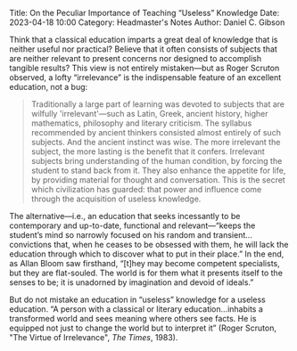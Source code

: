 Title: On the Peculiar Importance of Teaching “Useless” Knowledge
Date: 2023-04-18 10:00 
Category: Headmaster's Notes
Author: Daniel C. Gibson

Think that a classical education imparts a great deal of knowledge that is neither useful nor practical? Believe that it often consists of subjects that are neither relevant to present concerns nor designed to accomplish tangible results? This view is not entirely mistaken—but as Roger Scruton observed, a lofty “irrelevance” is the indispensable feature of an excellent education, not a bug:

>Traditionally a large part of learning was devoted to subjects that are wilfully 'irrelevant'—such as Latin, Greek, ancient history, higher mathematics, philosophy and literary criticism. The syllabus recommended by ancient thinkers consisted almost entirely of such subjects. And the ancient instinct was wise. The more irrelevant the subject, the more lasting is the benefit that it confers. Irrelevant subjects bring understanding of the human condition, by forcing the student to stand back from it. They also enhance the appetite for life, by providing material for thought and conversation. This is the secret which civilization has guarded: that power and influence come through the acquisition of useless knowledge.

The alternative—i.e., an education that seeks incessantly to be contemporary and up-to-date, functional and relevant—“keeps the student’s mind so narrowly focused on his random and transient…convictions that, when he ceases to be obsessed with them, he will lack the education through which to discover what to put in their place.” In the end, as Allan Bloom saw firsthand, “[t]hey may become competent specialists, but they are flat-souled. The world is for them what it presents itself to the senses to be; it is unadorned by imagination and devoid of ideals.”

But do not mistake an education in “useless” knowledge for a useless education. “A person with a classical or literary education...inhabits a transformed world and sees meaning where others see facts. He is equipped not just to change the world but to interpret it” (Roger Scruton, "The Virtue of Irrelevance", *The Times*, 1983).